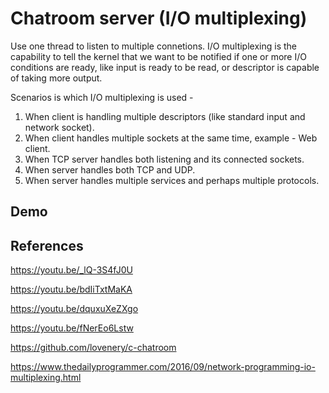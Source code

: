 # Chatroom server (I/O multiplexing)

Use one thread to listen to multiple connetions.
I/O multiplexing is the capability to tell the kernel that we want to be notified if one or more I/O conditions are ready, like input is ready to be read, or descriptor is capable of taking more output.

Scenarios is which I/O multiplexing is used -

1. When client is handling multiple descriptors (like standard input and network socket).
2. When client handles multiple sockets at the same time, example - Web client.
3. When TCP server handles both listening and its connected sockets.
4. When server handles both TCP and UDP.
5. When server handles multiple services and perhaps multiple protocols.

## Demo


## References

https://youtu.be/_lQ-3S4fJ0U

https://youtu.be/bdIiTxtMaKA

https://youtu.be/dquxuXeZXgo

https://youtu.be/fNerEo6Lstw

https://github.com/lovenery/c-chatroom

https://www.thedailyprogrammer.com/2016/09/network-programming-io-multiplexing.html
